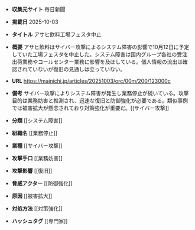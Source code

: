 - **収集元サイト**
毎日新聞

- **掲載日**
2025-10-03

- **タイトル**
アサヒ飲料工場フェスタ中止

- **概要**
アサヒ飲料はサイバー攻撃によるシステム障害の影響で10月12日に予定していた工場フェスタを中止した。システム障害は国内グループ各社の受注出荷業務やコールセンター業務に影響を及ぼしている。個人情報の流出は確認されていないが復旧の見通しは立っていない。

- **URL**
https://mainichi.jp/articles/20251003/orc/00m/200/123000c

- **備考**
サイバー攻撃によりシステム障害が発生し業務停止が続いている。攻撃目的は業務妨害と推測され、迅速な復旧と防御強化が必要である。類似事例では被害拡大が懸念されており対策強化が重要だ。[[サイバー攻撃]]

- **分類**
[[システム障害]]

- **組織名**
[[業務停止]]

- **業種**
[[サイバー攻撃]]

- **攻撃手口**
[[業務妨害]]

- **攻撃影響**
[[復旧]]

- **脅威アクター**
[[防御強化]]

- **原因**
[[被害拡大]]

- **対処方法**
[[対策強化]]

- **ハッシュタグ**
[[専門家]]
